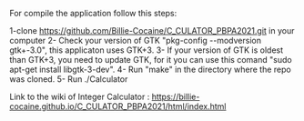 For compile the application follow this steps:


  1-clone https://github.com/Billie-Cocaine/C_CULATOR_PBPA2021.git in your computer
  2- Check your version of GTK  "pkg-config --modversion gtk+-3.0", this applicaton uses GTK+3.
  3- If your version of GTK is oldest than GTK+3, you need to update GTK, for it you can use this comand "sudo apt-get install libgtk-3-dev".
  4- Run "make" in the directory where the repo was cloned.
  5- Run ./Calculator 
  
  









Link to the wiki of Integer Calculator : https://billie-cocaine.github.io/C_CULATOR_PBPA2021/html/index.html
